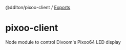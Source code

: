 @d4lton/pixoo-client / [Exports](modules.md)

# pixoo-client
Node module to control Divoom's Pixoo64 LED display
